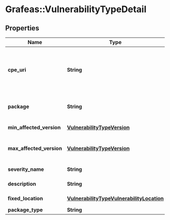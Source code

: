 # Grafeas::VulnerabilityTypeDetail

## Properties
Name | Type | Description | Notes
------------ | ------------- | ------------- | -------------
**cpe_uri** | **String** | The cpe_uri in [cpe format] (https://cpe.mitre.org/specification/) in which the vulnerability manifests.  Examples include distro or storage location for vulnerable jar. This field can be used as a filter in list requests. | [optional] 
**package** | **String** | The name of the package where the vulnerability was found. This field can be used as a filter in list requests. | [optional] 
**min_affected_version** | [**VulnerabilityTypeVersion**](VulnerabilityTypeVersion.md) | The min version of the package in which the vulnerability exists. | [optional] 
**max_affected_version** | [**VulnerabilityTypeVersion**](VulnerabilityTypeVersion.md) | The max version of the package in which the vulnerability exists. This field can be used as a filter in list requests. | [optional] 
**severity_name** | **String** | The severity (eg: distro assigned severity) for this vulnerability. | [optional] 
**description** | **String** | A vendor-specific description of this note. | [optional] 
**fixed_location** | [**VulnerabilityTypeVulnerabilityLocation**](VulnerabilityTypeVulnerabilityLocation.md) | The fix for this specific package version. | [optional] 
**package_type** | **String** |  | [optional] 



